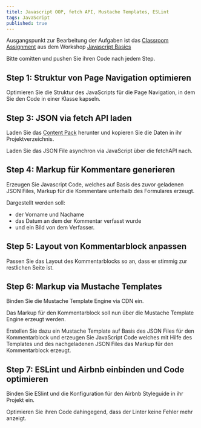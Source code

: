 ```yaml
---
titel: Javascript OOP, fetch API, Mustache Templates, ESLint
tags: JavaScript
published: true
---
```


Ausgangspunkt zur Bearbeitung der Aufgaben ist das [Classroom Assignment](https://classroom.github.com/a/nGvbYElN) aus dem Workshop [Javascript Basics](../fd-05-js-basics-1/)

Bitte comitten und pushen Sie ihren Code nach jedem Step.

## Step 1: Struktur von Page Navigation optimieren
Optimieren Sie die Struktur des JavaScripts für die Page Navigation, in dem Sie den Code in einer Klasse kapseln.

## Step 3: JSON via fetch API laden
Laden Sie das [Content Pack](https://github.com/th-koeln/mi-bachelor-webdevelopment/raw/master/material/frontend-development/content-pack.zip) herunter und kopieren Sie die Daten in ihr Projektverzeichnis.

Laden Sie das JSON File asynchron via JavaScript über die fetchAPI nach.

## Step 4: Markup für Kommentare generieren
Erzeugen Sie Javascript Code, welches auf Basis des zuvor geladenen JSON Files, Markup für die Kommentare unterhalb des Formulares erzeugt. 

Dargestellt werden soll: 
* der Vorname und Nachame
* das Datum an dem der Kommentar verfasst wurde 
* und ein Bild von dem Verfasser.

## Step 5: Layout von Kommentarblock anpassen
Passen Sie das Layout des Kommentarblocks so an, dass er stimmig zur restlichen Seite ist.
 
## Step 6: Markup via Mustache Templates
Binden Sie die Mustache Template Engine via CDN ein.

Das Markup für den Kommentarblock soll nun über die Mustache Template Engine erzeugt werden.

Erstellen Sie dazu ein Mustache Template auf Basis des JSON Files für den Kommentarblock und erzeugen Sie JavaScript Code welches mit Hilfe des Templates und des nachgeladenen JSON Files das Markup für den Kommentarblock erzeugt.

## Step 7: ESLint und Airbnb einbinden und Code optimieren
Binden Sie ESlint und die Konfiguration für den Airbnb Styleguide in ihr Projekt ein.

Optimieren Sie ihren Code dahingegend, dass der Linter keine Fehler mehr anzeigt.
